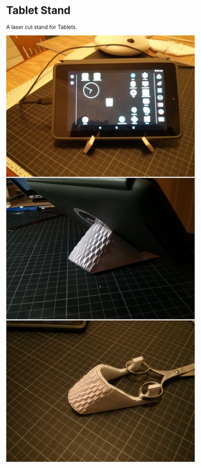 # Tablet Stand
A laser cut stand for Tablets.

![Image of stand](https://github.com/gratefulfrog/TabletStand/blob/master/images/img_20170123_185019_32106635180_o.jpg)
![Image of stand](https://github.com/gratefulfrog/TabletStand/blob/master/images/img_20170123_185059_32363649591_o.jpg)
![Image of stand](https://github.com/gratefulfrog/TabletStand/blob/master/images/img_20170123_185951_32106760670_o.jpg)
